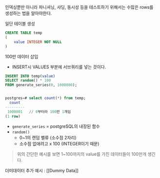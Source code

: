 
인덱싱뿐만 아니라 파니셔닝, 샤딩, 동시성 등을 테스트하기 위해서는 수많은 rows를 생성하는 법을 알아야한다.


일단 테이블 생성 
```SQL 
CREATE TABLE temp
(
	value INTEGER NOT NULL
)
```


100만 데이터 삽입 
- INSERT시 VALUES 부분에 서브쿼리를 넣는 것이다.
```SQL 
INSERT INTO temp(value) 
SELECT random() * 100 
FROM generate_series(0, 1000000);


postgres=# select count(*) from temp;
  count  
---------
 1000001   // 0부터라 100만 1개임 
(1 row)
```

- `generate_series` = postgreSQL의 내장된 함수 
- `random()` 
	- 0~1의 랜덤 벨류 (소수점 2자리)
	- 소수점 없애려고 x 100  (INTEGER이기 때문)
> 위의 간단한 예시를 보면 1~100까지의 value를 가진 데이터들이 100만개 생긴다.


더미데이터 추가 예시 : [[Dummy Data]]
